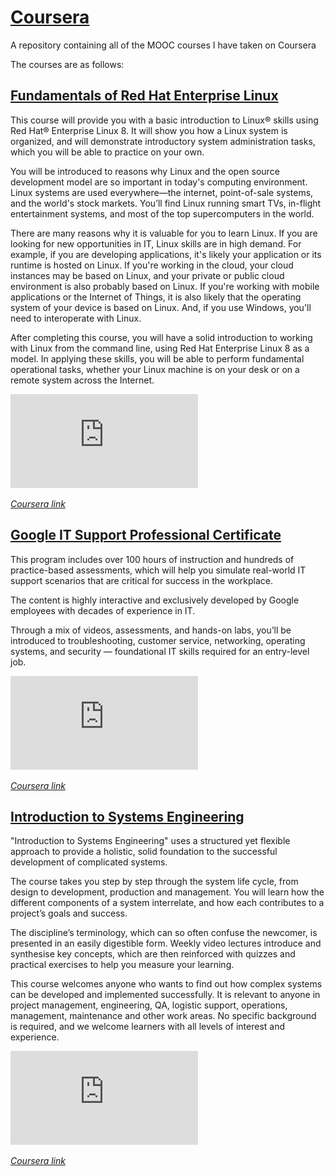 # [Coursera](https://www.coursera.org/)
A repository containing all of the MOOC courses I have taken on Coursera

The courses are as follows:

## [Fundamentals of Red Hat Enterprise Linux](https://www.coursera.org/learn/fundamentals-of-red-hat-enterprise-linux)

This course will provide you with a basic introduction to Linux® skills using Red Hat® Enterprise Linux 8. It will show you how a Linux system is organized, and will demonstrate introductory system administration tasks, which you will be able to practice on your own.

You will be introduced to reasons why Linux and the open source development model are so important in today's computing environment. Linux systems are used everywhere—the internet, point-of-sale systems, and the world's stock markets. You’ll find Linux running smart TVs, in-flight entertainment systems, and most of the top supercomputers in the world.

There are many reasons why it is valuable for you to learn Linux. If you are looking for new opportunities in IT, Linux skills are in high demand. For example, if you are developing applications, it's likely your application or its runtime is hosted on Linux. If you're working in the cloud, your cloud instances may be based on Linux, and your private or public cloud environment is also probably based on Linux. If you're working with mobile applications or the Internet of Things, it is also likely that the operating system of your device is based on Linux. And, if you use Windows, you'll need to interoperate with Linux.

After completing this course, you will have a solid introduction to working with Linux from the command line, using Red Hat Enterprise Linux 8 as a model. In applying these skills, you will be able to perform fundamental operational tasks, whether your Linux machine is on your desk or on a remote system across the Internet.

![Certificate](https://github.com/khkhiu/MOOC/blob/main/Coursera/Certificates/Fundamentals_of_Red_Hat_Enterprise_Linux.pdf)

<em>[Coursera link](https://coursera.org/share/bd0e2c633d918f4133a205ee785a5f75)</em>

## [Google IT Support Professional Certificate](https://www.coursera.org/professional-certificates/google-it-support)

This program includes over 100 hours of instruction and hundreds of practice-based assessments, which will help you simulate real-world IT support scenarios that are critical for success in the workplace.

The content is highly interactive and exclusively developed by Google employees with decades of experience in IT.

Through a mix of videos, assessments, and hands-on labs, you’ll be introduced to troubleshooting, customer service, networking, operating systems, and security — foundational IT skills required for an entry-level job. 

![Certificate](https://github.com/khkhiu/MOOC/blob/main/Coursera/Certificates/Google_IT_Spec.pdf)

<em>[Coursera link](https://coursera.org/share/a3e9432aa18866dbd435e264849f91d5)</em>


## [Introduction to Systems Engineering](https://www.coursera.org/learn/systems-engineering)

"Introduction to Systems Engineering" uses a structured yet flexible approach to provide a holistic, solid foundation to the successful development of complicated systems.

The course takes you step by step through the system life cycle, from design to development, production and management. You will learn how the different components of a system interrelate, and how each contributes to a project’s goals and success. 

The discipline’s terminology, which can so often confuse the newcomer, is presented in an easily digestible form. Weekly video lectures introduce and synthesise key concepts, which are then reinforced with quizzes and practical exercises to help you measure your learning. 

This course welcomes anyone who wants to find out how complex systems can be developed and implemented successfully. It is relevant to anyone in project management, engineering, QA, logistic support, operations, management, maintenance and other work areas. No specific background is required, and we welcome learners with all levels of interest and experience.

![Certificate](https://github.com/khkhiu/MOOC/blob/main/Coursera/Certificates/Introduction_to_Systems_Engineering.pdf)

<em>[Coursera link](https://coursera.org/share/738fc84d17bbd3eec03c81aa32fddf31)</em>